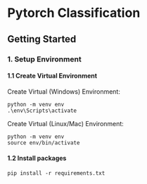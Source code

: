 # Pytorch Classification

## Getting Started

###  1. Setup Environment

#### 1.1 Create Virtual Environment

Create Virtual (Windows) Environment:

```shell script
python -m venv env
.\env\Scripts\activate
```

Create Virtual (Linux/Mac) Environment:

```shell script
python -m venv env
source env/bin/activate
```

#### 1.2 Install packages
```shell script
pip install -r requirements.txt
```
